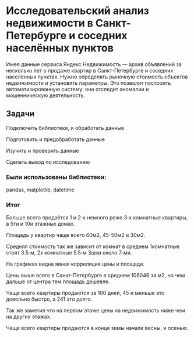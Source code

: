 # Исследовательский анализ недвижимости в Санкт-Петербурге и соседних населённых пунктов
Имея данные сервиса Яндекс Недвижимость — архив объявлений за несколько лет о продаже квартир в Санкт-Петербурге и соседних населённых пунктах. Нужно определять рыночную стоимость объектов недвижимости и установить параметры. Это позволит построить автоматизированную систему: она отследит аномалии и мошенническую деятельность.

## Задачи
Подключить библиотеки, и обработать данные

Подготовить и предобработать данные

Изучить и проверить данные

Сделать вывод по исследованию

### Были использованы библиотеки:
pandas, matplotlib, datetime

### Итог

Больше всего продаётся 1 и 2‐х немного реже 3‐х комнатные квартиры, в 5ти и 10и этажных домах.

Площадь у квартир чаще всего 60м2, 45-50м2 и 30м2.

Средняя стоимость так же зависит от комнат в среднем 1комнатные стоят 3.5‐м, 2х комнатные 5.5‐м 3шки около 7‐ми.

На графиках видна явная корреляция цены и площади.

Цены выше всего в Санкт-Петербурге в среднем 106046 за м2, но чем дальше от центра тем площадь дешевле.

Чаще всего квартиры продаются за 100 дней, 45 и меньше это довольно быстро, а 241 это долго.

Так же заметил что на первом этаже цены на недвижимость ниже чем на других этажах.

Чаще всего квартиры продаются в конце зимы начале весны, и осенью.
